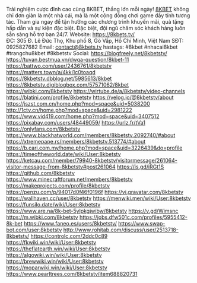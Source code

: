 Trải nghiệm cược đỉnh cao cùng 8KBET, thắng lớn mỗi ngày! 
[8KBET](https://8kbets.tv/) không chỉ đơn giản là một nhà cái, mà là một cộng đồng chơi game đầy tính tương tác. Tham gia ngay để tận hưởng các chương trình khuyến mãi, quà tặng hấp dẫn và sự kiện đặc biệt. Đặc biệt, đội ngũ chăm sóc khách hàng luôn sẵn sàng hỗ trợ bạn 24/7.
Website: https://8kbets.tv/  
ĐC:        305 Đ. Lê Đức Thọ, Khu phố 8, Gò Vấp, Hồ Chí Minh, Việt Nam
SĐT:      0925827682
Email:    contact@8kbets.tv
hastags: #8kbet #nhacai8kbet #trangchu8kbet #8kbetstv
Social:
https://blogfreely.net/8kbetstv/ 
https://tuvan.bestmua.vn/dwqa-question/8kbet-11 
https://battwo.com/user/2436761/8kbetstv 
https://matters.town/a/4kki1c0toaqd 
https://8kbetstv.dbblog.net/5985613/8kbet 
https://8kbetstv.digiblogbox.com/57571062/8kbet 
https://wibki.com/8kbetstv 
https://wirtube.de/a/8kbetstv/video-channels 
https://blatini.com/profile/8kbetstv 
https://velog.io/@8kbetstv/about 
https://jszst.com.cn/home.php?mod=space&uid=5038200 
http://1ctv.cn/home.php?mod=space&uid=2981222 
https://www.vid419.com/home.php?mod=space&uid=3407512 
https://pixabay.com/users/48449059/ 
https://urlz.fr/tVa1 
https://onlyfans.com/8kbetstv 
https://www.blackhatworld.com/members/8kbetstv.2092740/#about 
https://xtremepape.rs/members/8kbetstv.513774/#about 
https://b.cari.com.my/home.php?mod=space&uid=3226439&do=profile 
https://timeoftheworld.date/wiki/User:8kbetstv 
https://ketcau.com/member/79940-8kbetstv/visitormessage/261064-visitor-message-from-8kbetstv#post261064 
https://is.gd/iRGt1S 
https://github.com/8kbetstv 
https://www.minecraftforum.net/members/8kbetstv 
https://makeprojects.com/profile/8kbetstv 
https://penzu.com/p/94017d0f46f0196f 
https://vi.gravatar.com/8kbetstv 
https://wallhaven.cc/user/8kbetstv 
https://menwiki.men/wiki/User:8kbetstv 
https://funsilo.date/wiki/User:8kbetstv  
https://www.are.na/8k-bet-5ylpkgjwibw/8kbetstv 
https://v.gd/Wimsnc 
https://m.wibki.com/8kbetstv 
https://jobs.dfw501c.com/profiles/5955412-8k-bet 
https://www.faneo.es/users/8kbetstv/ 
https://www.swap-bot.com/user:8kbetstv 
http://www.rohitab.com/discuss/user/2513718-8kbetstv/ 
https://controlc.com/2ddc0c89 
https://fkwiki.win/wiki/User:8kbetstv 
https://theflatearth.win/wiki/User:8kbetstv 
https://algowiki.win/wiki/User:8kbetstv 
https://brewwiki.win/wiki/User:8kbetstv 
https://moparwiki.win/wiki/User:8kbetstv 
https://www.pearltrees.com/8kbetstv/item688820731
